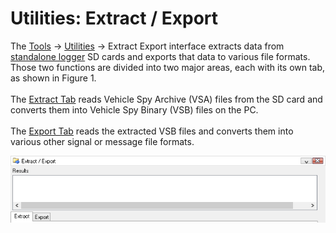 # Utilities: Extract / Export

The [Tools](../) -> [Utilities](../tools-utilities/) -> Extract Export interface extracts data from [standalone logger](../../../application-notes/application-note-vehiclescape-standalone-logging/) SD cards and exports that data to various file formats. Those two functions are divided into two major areas, each with its own tab, as shown in Figure 1.\
\
The [Extract Tab](utilities-extract-from-sd-card.md) reads Vehicle Spy Archive (VSA) files from the SD card and converts them into Vehicle Spy Binary (VSB) files on the PC.\
\
The [Export Tab](utilities-export-vsb-to-other-formats.md) reads the extracted VSB files and converts them into various other signal or message file formats.

![Figure 1: Use Extract / Export to pull data from a standalone logger SD card onto your PC.](../../../.gitbook/assets/spyExtractExport.gif)
